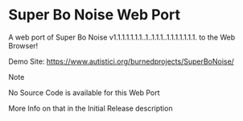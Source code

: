 # Super Bo Noise Web Port
A web port of Super Bo Noise v1.1.1.1.1.1.1..1..1.1.1..1.1.1.1.1.1.1. to the Web Browser!

Demo Site: https://www.autistici.org/burnedprojects/SuperBoNoise/

> [!NOTE]
> No Source Code is available for this Web Port
>
> More Info on that in the Initial Release description
